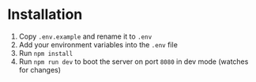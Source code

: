 # Installation
1. Copy `.env.example` and rename it to `.env`
2. Add your environment variables into the `.env` file
3. Run `npm install`
4. Run `npm run dev` to boot the server on port `8080` in dev mode (watches for changes)
